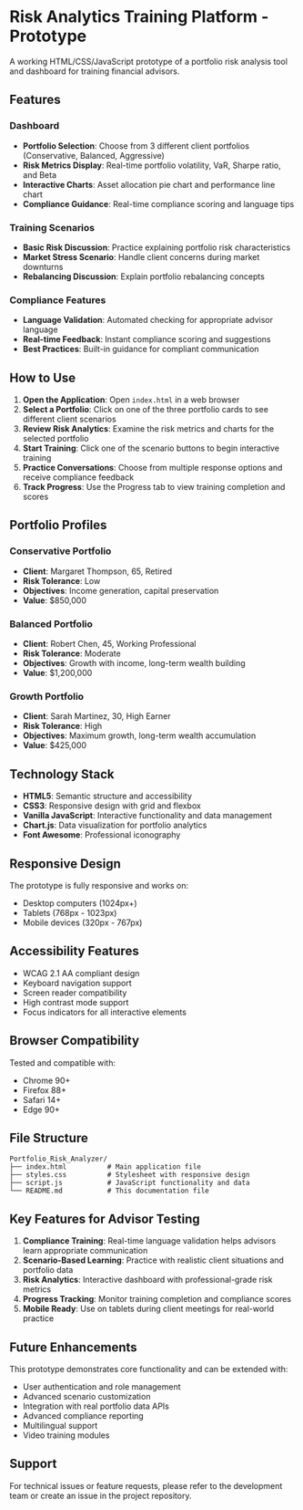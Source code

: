# Risk Analytics Training Platform - Prototype

A working HTML/CSS/JavaScript prototype of a portfolio risk analysis tool and dashboard for training financial advisors.

## Features

### Dashboard
- **Portfolio Selection**: Choose from 3 different client portfolios (Conservative, Balanced, Aggressive)
- **Risk Metrics Display**: Real-time portfolio volatility, VaR, Sharpe ratio, and Beta
- **Interactive Charts**: Asset allocation pie chart and performance line chart
- **Compliance Guidance**: Real-time compliance scoring and language tips

### Training Scenarios
- **Basic Risk Discussion**: Practice explaining portfolio risk characteristics
- **Market Stress Scenario**: Handle client concerns during market downturns
- **Rebalancing Discussion**: Explain portfolio rebalancing concepts

### Compliance Features
- **Language Validation**: Automated checking for appropriate advisor language
- **Real-time Feedback**: Instant compliance scoring and suggestions
- **Best Practices**: Built-in guidance for compliant communication

## How to Use

1. **Open the Application**: Open `index.html` in a web browser
2. **Select a Portfolio**: Click on one of the three portfolio cards to see different client scenarios
3. **Review Risk Analytics**: Examine the risk metrics and charts for the selected portfolio
4. **Start Training**: Click one of the scenario buttons to begin interactive training
5. **Practice Conversations**: Choose from multiple response options and receive compliance feedback
6. **Track Progress**: Use the Progress tab to view training completion and scores

## Portfolio Profiles

### Conservative Portfolio
- **Client**: Margaret Thompson, 65, Retired
- **Risk Tolerance**: Low
- **Objectives**: Income generation, capital preservation
- **Value**: $850,000

### Balanced Portfolio
- **Client**: Robert Chen, 45, Working Professional
- **Risk Tolerance**: Moderate
- **Objectives**: Growth with income, long-term wealth building
- **Value**: $1,200,000

### Growth Portfolio
- **Client**: Sarah Martinez, 30, High Earner
- **Risk Tolerance**: High
- **Objectives**: Maximum growth, long-term wealth accumulation
- **Value**: $425,000

## Technology Stack

- **HTML5**: Semantic structure and accessibility
- **CSS3**: Responsive design with grid and flexbox
- **Vanilla JavaScript**: Interactive functionality and data management
- **Chart.js**: Data visualization for portfolio analytics
- **Font Awesome**: Professional iconography

## Responsive Design

The prototype is fully responsive and works on:
- Desktop computers (1024px+)
- Tablets (768px - 1023px)
- Mobile devices (320px - 767px)

## Accessibility Features

- WCAG 2.1 AA compliant design
- Keyboard navigation support
- Screen reader compatibility
- High contrast mode support
- Focus indicators for all interactive elements

## Browser Compatibility

Tested and compatible with:
- Chrome 90+
- Firefox 88+
- Safari 14+
- Edge 90+

## File Structure

```
Portfolio_Risk_Analyzer/
├── index.html          # Main application file
├── styles.css          # Stylesheet with responsive design
├── script.js           # JavaScript functionality and data
└── README.md           # This documentation file
```

## Key Features for Advisor Testing

1. **Compliance Training**: Real-time language validation helps advisors learn appropriate communication
2. **Scenario-Based Learning**: Practice with realistic client situations and portfolio data
3. **Risk Analytics**: Interactive dashboard with professional-grade risk metrics
4. **Progress Tracking**: Monitor training completion and compliance scores
5. **Mobile Ready**: Use on tablets during client meetings for real-world practice

## Future Enhancements

This prototype demonstrates core functionality and can be extended with:
- User authentication and role management
- Advanced scenario customization
- Integration with real portfolio data APIs
- Advanced compliance reporting
- Multilingual support
- Video training modules

## Support

For technical issues or feature requests, please refer to the development team or create an issue in the project repository.